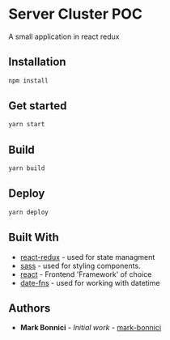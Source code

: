 # Server Cluster POC

A small application in react redux

## Installation

```bash
npm install
```

## Get started

```bash
yarn start
```

## Build

```bash
yarn build
```

## Deploy

```bash
yarn deploy
```

## Built With

- [react-redux](https://github.com/reduxjs/react-redux) - used for state managment
- [sass](https://sass-lang.com/) - used for styling components.
- [react](https://rometools.github.io/rome/) - Frontend 'Framework' of choice
- [date-fns](https://www.npmjs.com/package/date-fns) - used for working with datetime

## Authors

- **Mark Bonnici** - _Initial work_ - [mark-bonnici](https://github.com/mark-bonnici)
